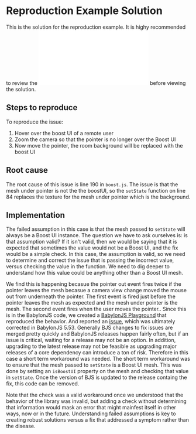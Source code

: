 # Reproduction Example Solution
This is the solution for the reproduction example.  It is highy recommended to review the ![exercise](../start/README.md) before viewing the solution.  

## Steps to reproduce
To reproduce the issue:
1.  Hover over the boost UI of a remote user
1.  Zoom the camera so that the pointer is no longer over the Boost UI
1.  Now move the pointer, the room background will be replaced with the boost UI

## Root cause
The root cause of this issue is line 190 in `boost.js`.  The issue is that the mesh under pointer is not the the boostUI, so the `setState` function on line 84 replaces the texture for the mesh under pointer which is the background.

## Implementation
The failed assumption in this case is that the mesh passed to `setState` will always be a Boost UI instance.  The question we have to ask ourselves is: is that assumption valid?  If it isn't valid, then we would be saying that it is expected that sometimes the value would not be a Boost UI, and the fix would be a simple check.  In this case, the assumption is valid, so we need to determine and correct the issue that is passing the incorrect value, versus checking the value in the function.  We need to dig deeper to understand how this value could be anything other than a Boost UI mesh.  

We find this is happening becasue the pointer out event fires twice if the pointer leaves the mesh becasue a camera view change moved the mouse out from underneath the pointer.  The first event is fired just before the pointer leaves the mesh as expected and the mesh under pointer is the mesh.  The second event fires when the user moves the pointer..  Since this is in the BabylonJS code, we created a [BabylonJS Playground](https://playground.babylonjs.com/#5EK9SZ#19) that reproduced the behavior.  And reported an [issue](https://forum.babylonjs.com/t/triggering-pointer-out-actions-when-camera-change-causes-pointer-to-exit-mesh/39061/1), which was ultimately corrected in BabylonJS 5.53.  Generally BJS changes to fix issues are merged pretty quickly and BabylonJS releases happen fairly often, but if an issue is critical, waiting for a release may not be an option.  In addition, upgrading to the latest release may not be feasible as upgrading major releases of a core dependency can introduce a ton of risk.  Therefore in this case a short term workaround was needed.  The short term workaround was to ensure that the mesh passed to `setState` is a Boost UI mesh.  This was done by setting an `isBoostUI` property on the mesh and checking that value in `setState`.  Once the version of BJS is updated to the release containg the fix, this code can be removed.  

Note that the check was a valid workaround once we understood that the behavior of the library was invalid, but adding a check without determining that information would mask an error that might mainfest itself in other ways, now or in the future.   Understanding failed assumptions is key to creating robust solutions versus a fix that addressed a symptom rather than the disease.

